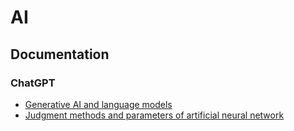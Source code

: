 # AI

## Documentation

### ChatGPT

- [Generative AI and language models](./docs/generative_ai_and_language_models.md)
- [Judgment methods and parameters of artificial neural network](./docs/chat_gpt/judgment_methods_and_parameters_of_artificial_neural_network.md)
